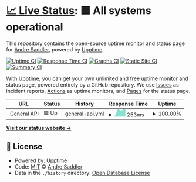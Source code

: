 # [📈 Live Status](https://Rehkloos.github.io/api-status): <!--live status--> **🟩 All systems operational**

This repository contains the open-source uptime monitor and status page for [Andre Saddler](rehkloos.com), powered by [Upptime](https://github.com/upptime/upptime).

[![Uptime CI](https://github.com/Rehkloos/api-status/workflows/Uptime%20CI/badge.svg)](https://github.com/Rehkloos/api-status/actions?query=workflow%3A%22Uptime+CI%22)
[![Response Time CI](https://github.com/Rehkloos/api-status/workflows/Response%20Time%20CI/badge.svg)](https://github.com/Rehkloos/api-status/actions?query=workflow%3A%22Response+Time+CI%22)
[![Graphs CI](https://github.com/Rehkloos/api-status/workflows/Graphs%20CI/badge.svg)](https://github.com/Rehkloos/api-status/actions?query=workflow%3A%22Graphs+CI%22)
[![Static Site CI](https://github.com/Rehkloos/api-status/workflows/Static%20Site%20CI/badge.svg)](https://github.com/Rehkloos/api-status/actions?query=workflow%3A%22Static+Site+CI%22)
[![Summary CI](https://github.com/Rehkloos/api-status/workflows/Summary%20CI/badge.svg)](https://github.com/Rehkloos/api-status/actions?query=workflow%3A%22Summary+CI%22)

With [Upptime](https://upptime.js.org), you can get your own unlimited and free uptime monitor and status page, powered entirely by a GitHub repository. We use [Issues](https://github.com/Rehkloos/api-status/issues) as incident reports, [Actions](https://github.com/Rehkloos/api-status/actions) as uptime monitors, and [Pages](https://Rehkloos.github.io/api-status) for the status page.

<!--start: status pages-->
<!-- This summary is generated by Upptime (https://github.com/upptime/upptime) -->
<!-- Do not edit this manually, your changes will be overwritten -->
<!-- prettier-ignore -->
| URL | Status | History | Response Time | Uptime |
| --- | ------ | ------- | ------------- | ------ |
| <img alt="" src="https://favicons.githubusercontent.com/api.axsddlr.xyz" height="13"> [General API](https://api.axsddlr.xyz/) | 🟩 Up | [general-api.yml](https://github.com/axsddlr/api-status/commits/HEAD/history/general-api.yml) | <details><summary><img alt="Response time graph" src="./graphs/general-api/response-time-week.png" height="20"> 253ms</summary><br><a href="https://status.axsddlr.xyz/history/general-api"><img alt="Response time 285" src="https://img.shields.io/endpoint?url=https%3A%2F%2Fraw.githubusercontent.com%2Faxsddlr%2Fapi-status%2FHEAD%2Fapi%2Fgeneral-api%2Fresponse-time.json"></a><br><a href="https://status.axsddlr.xyz/history/general-api"><img alt="24-hour response time 285" src="https://img.shields.io/endpoint?url=https%3A%2F%2Fraw.githubusercontent.com%2Faxsddlr%2Fapi-status%2FHEAD%2Fapi%2Fgeneral-api%2Fresponse-time-day.json"></a><br><a href="https://status.axsddlr.xyz/history/general-api"><img alt="7-day response time 253" src="https://img.shields.io/endpoint?url=https%3A%2F%2Fraw.githubusercontent.com%2Faxsddlr%2Fapi-status%2FHEAD%2Fapi%2Fgeneral-api%2Fresponse-time-week.json"></a><br><a href="https://status.axsddlr.xyz/history/general-api"><img alt="30-day response time 225" src="https://img.shields.io/endpoint?url=https%3A%2F%2Fraw.githubusercontent.com%2Faxsddlr%2Fapi-status%2FHEAD%2Fapi%2Fgeneral-api%2Fresponse-time-month.json"></a><br><a href="https://status.axsddlr.xyz/history/general-api"><img alt="1-year response time 285" src="https://img.shields.io/endpoint?url=https%3A%2F%2Fraw.githubusercontent.com%2Faxsddlr%2Fapi-status%2FHEAD%2Fapi%2Fgeneral-api%2Fresponse-time-year.json"></a></details> | <details><summary><a href="https://status.axsddlr.xyz/history/general-api">100.00%</a></summary><a href="https://status.axsddlr.xyz/history/general-api"><img alt="All-time uptime 99.11%" src="https://img.shields.io/endpoint?url=https%3A%2F%2Fraw.githubusercontent.com%2Faxsddlr%2Fapi-status%2FHEAD%2Fapi%2Fgeneral-api%2Fuptime.json"></a><br><a href="https://status.axsddlr.xyz/history/general-api"><img alt="24-hour uptime 100.00%" src="https://img.shields.io/endpoint?url=https%3A%2F%2Fraw.githubusercontent.com%2Faxsddlr%2Fapi-status%2FHEAD%2Fapi%2Fgeneral-api%2Fuptime-day.json"></a><br><a href="https://status.axsddlr.xyz/history/general-api"><img alt="7-day uptime 100.00%" src="https://img.shields.io/endpoint?url=https%3A%2F%2Fraw.githubusercontent.com%2Faxsddlr%2Fapi-status%2FHEAD%2Fapi%2Fgeneral-api%2Fuptime-week.json"></a><br><a href="https://status.axsddlr.xyz/history/general-api"><img alt="30-day uptime 100.00%" src="https://img.shields.io/endpoint?url=https%3A%2F%2Fraw.githubusercontent.com%2Faxsddlr%2Fapi-status%2FHEAD%2Fapi%2Fgeneral-api%2Fuptime-month.json"></a><br><a href="https://status.axsddlr.xyz/history/general-api"><img alt="1-year uptime 99.11%" src="https://img.shields.io/endpoint?url=https%3A%2F%2Fraw.githubusercontent.com%2Faxsddlr%2Fapi-status%2FHEAD%2Fapi%2Fgeneral-api%2Fuptime-year.json"></a></details>

<!--end: status pages-->

[**Visit our status website →**](https://Rehkloos.github.io/api-status)

## 📄 License

- Powered by: [Upptime](https://github.com/upptime/upptime)
- Code: [MIT](./LICENSE) © [Andre Saddler](rehkloos.com)
- Data in the `./history` directory: [Open Database License](https://opendatacommons.org/licenses/odbl/1-0/)
